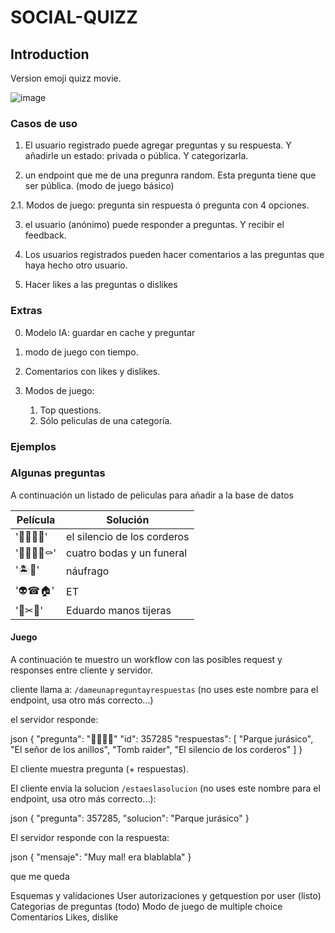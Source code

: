 # SOCIAL-QUIZZ

## Introduction

Version emoji quizz movie.

![image](/DD-COMPOSITE-EMOJI-QUIZ-1.webp)

### Casos de uso

1. El usuario registrado puede agregar preguntas y su respuesta.
   Y añadirle un estado: privada o pública. Y categorizarla.

2. un endpoint que me de una pregunra random. Esta pregunta tiene que ser pública. (modo de juego básico)

2.1. Modos de juego: pregunta sin respuesta ó pregunta con 4 opciones.

3. el usuario (anónimo) puede responder a preguntas. Y recibir el feedback.

4. Los usuarios registrados pueden hacer comentarios a las preguntas que haya hecho otro usuario.

5. Hacer likes a las preguntas o dislikes

### Extras


0. Modelo IA: guardar en cache y preguntar

1. modo de juego con tiempo.
2. Comentarios con likes y dislikes.
3. Modos de juego:
   1. Top questions.
   2. Sólo peliculas de una categoría.

### Ejemplos

### Algunas preguntas

A continuación un listado de peliculas para añadir a la base de datos

| Película     | Solución                    |
| ------------ | --------------------------- |
| '🔕🐑🐑🐑'   | el silencio de los corderos |
| '💍💍💍💍⚰️' | cuatro bodas y un funeral   |
| '🏝️🏐'       | náufrago                    |
| '👽☎🏠'      | ET                          |
| '👦✂👐'      | Eduardo manos tijeras       |

#### Juego

A continuación te muestro un workflow con las posibles request y responses entre cliente y servidor.

cliente llama a: `/dameunapreguntayrespuestas` (no uses este nombre para el endpoint, usa otro más correcto...)

el servidor responde:

json
{
    "pregunta": "🔕🐑🐑🐑"
    "id": 357285
    "respuestas": [
        "Parque jurásico",
        "El señor de los anillos",
        "Tomb raider",
        "El silencio de los corderos"
    ]
}

El cliente muestra pregunta (+ respuestas).

El cliente envia la solucion `/estaeslasolucion` (no uses este nombre para el endpoint, usa otro más correcto...):

json
{
  "pregunta": 357285,
  "solucion": "Parque jurásico"
}

El servidor responde con la respuesta:

json
{
  "mensaje": "Muy mal! era blablabla"
}



que me queda

Esquemas y validaciones 
User autorizaciones y getquestion por user (listo)
Categorias de preguntas (todo)
Modo de juego de multiple choice
Comentarios
Likes, dislike